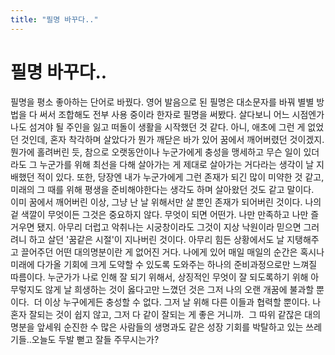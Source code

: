 ```yaml
---
title: "필명 바꾸다.."
---
```

# 필명 바꾸다..

필명을 평소 좋아하는 단어로 바꿨다. 영어 발음으로 된 필명은 대소문자를 바꿔 별별 방법을 다 써서 조합해도 전부 사용 중이라 한자로 필명을 써봤다.
살다보니 어느 시점엔가 나도 섬겨야 될 주인을 잃고 떠돌이 생활을 시작했던 것 같다. 아니, 애초에 그런 게 없었던 것인데, 혼자 착각하며 살았다가 뭔가 깨닫은 바가 있어 꿈에서 깨어버렸던 것이겠지. 뭔가에 홀려버린 듯, 참으로 오랫동안이나 누군가에게 충성을 맹세하고 무슨 일이 있더라도 그 누군가를 위해 최선을 다해 살아가는 게 제대로 살아가는 거다라는 생각이 날 지배했던 적이 있다. 또한, 당장엔 내가 누군가에게 그런 존재가 되긴 많이 미약한 것 같고, 미래의 그 때를 위해 평생을 준비해야한다는 생각도 하며 살아왔던 것도 같고 말이다. 
이미 꿈에서 깨어버린 이상, 그냥 난 날 위해서만 살 뿐인 존재가 되어버린 것이다. 나의 겉 색깔이 무엇이든 그것은 중요하지 않다. 무엇이 되면 어떤가. 나만 만족하고 나만 즐거우면 됐지. 아무리 더럽고 악취나는 시궁창이라도 그것이 지상 낙원이라 믿으면 그러려니 하고 살던 '꿈같은 시절'이 지나버린 것이다. 아무리 힘든 상황에서도 날 지탱해주고 끌어주던 어떤 대의명분이란 게 없어진 거다. 나에게 있어 매일 매일의 순간은 혹시나 미래에 다가올 기회에 크게 도약할 수 있도록 도와주는 하나의 준비과정으로만 느껴질 따름이다. 누군가가 나로 인해 잘 되기 위해서, 상징적인 무엇이 잘 되도록하기 위해 아무렇지도 않게 날 희생하는 것이 옳다고만 느꼈던 것은 그저 나의 오랜 개꿈에 불과할 뿐이다. 
더 이상 누구에게든 충성할 수 없다. 그저 날 위해 다른 이들과 협력할 뿐이다. 나혼자 잘되는 것이 쉽지 않고, 그저 다 같이 잘되는 게 좋은 거니까. 
그 따위 같잖은 대의명분을 앞세워 순진한 수 많은 사람들의 생명과도 같은 성장 기회를 박탈하고 있는 쓰레기들..오늘도 두발 뻗고 잘들 주무시는가?

